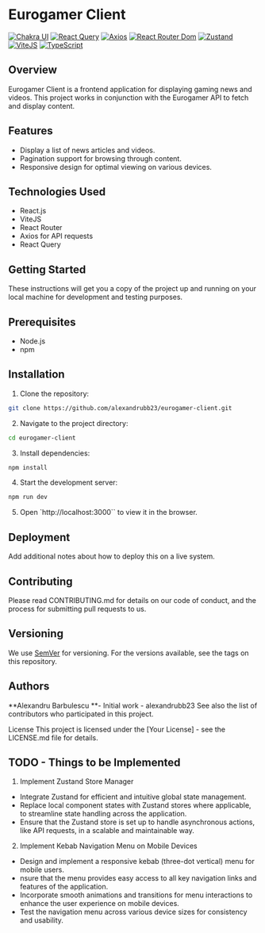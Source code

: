 # Eurogamer Client

[![Chakra UI](https://img.shields.io/badge/Chakra_UI-^2.8.2-blueviolet)](https://chakra-ui.com/)
[![React Query](https://img.shields.io/badge/React_Query-^5.13.4-yellow)](https://react-query.tanstack.com/)
[![Axios](https://img.shields.io/badge/Axios-^1.6.2-red)](https://axios-http.com/)
[![React Router Dom](https://img.shields.io/badge/React_Router_Dom-^6.20.1-orange)](https://reactrouter.com/)
[![Zustand](https://img.shields.io/badge/Zustand-^4.3.8-ff69b4)](https://zustand.surge.sh/)
[![ViteJS](https://img.shields.io/badge/ViteJS-^5.0.0-brightgreen)](https://vitejs.dev/)
[![TypeScript](https://img.shields.io/badge/TypeScript-^5.2.2-blue)](https://www.typescriptlang.org/)

## Overview

Eurogamer Client is a frontend application for displaying gaming news and videos. This project works in conjunction with the Eurogamer API to fetch and display content.

## Features

- Display a list of news articles and videos.
- Pagination support for browsing through content.
- Responsive design for optimal viewing on various devices.

## Technologies Used

- React.js
- ViteJS
- React Router
- Axios for API requests
- React Query

## Getting Started

These instructions will get you a copy of the project up and running on your local machine for development and testing purposes.

## Prerequisites

- Node.js
- npm

## Installation

1. Clone the repository:

```bash
git clone https://github.com/alexandrubb23/eurogamer-client.git
```

2. Navigate to the project directory:

```bash
cd eurogamer-client
```

3. Install dependencies:

```bash
npm install
```

4. Start the development server:

```bash
npm run dev
```

5. Open `http://localhost:3000`` to view it in the browser.

## Deployment

Add additional notes about how to deploy this on a live system.

## Contributing

Please read CONTRIBUTING.md for details on our code of conduct, and the process for submitting pull requests to us.

## Versioning

We use [SemVer](https://semver.org/) for versioning. For the versions available, see the tags on this repository.

## Authors

**Alexandru Barbulescu **- Initial work - alexandrubb23
See also the list of contributors who participated in this project.

License
This project is licensed under the [Your License] - see the LICENSE.md file for details.

## TODO - Things to be Implemented

1. Implement Zustand Store Manager

- Integrate Zustand for efficient and intuitive global state management.
- Replace local component states with Zustand stores where applicable, to streamline state handling across the application.
- Ensure that the Zustand store is set up to handle asynchronous actions, like API requests, in a scalable and maintainable way.

2. Implement Kebab Navigation Menu on Mobile Devices

- Design and implement a responsive kebab (three-dot vertical) menu for mobile users.
- nsure that the menu provides easy access to all key navigation links and features of the application.
- Incorporate smooth animations and transitions for menu interactions to enhance the user experience on mobile devices.
- Test the navigation menu across various device sizes for consistency and usability.

